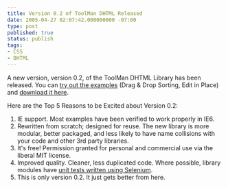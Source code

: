 ```yaml
---
title: Version 0.2 of ToolMan DHTML Released
date: 2005-04-27 02:07:42.000000000 -07:00
type: post
published: true
status: publish
tags:
- CSS
- DHTML
---
```

A new version, version 0.2, of the ToolMan DHTML Library has been released. You can <a href="http://tool-man.org/examples/">try out the examples</a> (Drag &amp; Drop Sorting, Edit in Place) and <a href="http://tool-man.org/examples/">download it here</a>.

<!--more-->

Here are the Top 5 Reasons to be Excited about Version 0.2:

1. IE support. Most examples have been verified to work properly in IE6.
2. Rewritten from scratch; designed for reuse. The new library is more modular, better packaged, and less likely to have name collisions with your code and other 3rd party libraries.
3. It's free! Permission granted for personal and commercial use via the liberal MIT license.
4. Improved quality. Cleaner, less duplicated code. Where possible, library modules have <a href="http://tool-man.org/tests/TestRunner.html">unit tests written using Selenium</a>.
5. This is only version 0.2. It just gets better from here.
